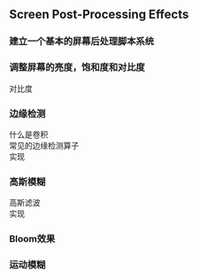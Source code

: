 ## Screen Post-Processing Effects

### 建立一个基本的屏幕后处理脚本系统

### 调整屏幕的亮度，饱和度和对比度
对比度  

### 边缘检测  
什么是卷积  
常见的边缘检测算子  
实现  

### 高斯模糊  
高斯滤波  
实现  

### Bloom效果  

### 运动模糊  

